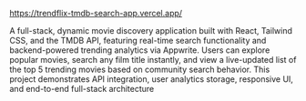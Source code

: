 https://trendflix-tmdb-search-app.vercel.app/

A full-stack, dynamic movie discovery application built with React, Tailwind CSS, and the TMDB API, featuring real-time search functionality and backend-powered trending analytics via Appwrite. Users can explore popular movies, search any film title instantly, and view a live-updated list of the top 5 trending movies based on community search behavior. This project demonstrates API integration, user analytics storage, responsive UI, and end-to-end full-stack architecture
